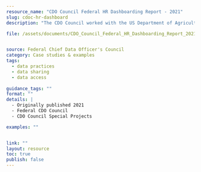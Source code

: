 ```yaml
---
resource_name: "CDO Council Federal HR Dashboarding Report - 2021"
slug: cdoc-hr-dashboard
description: "The CDO Council worked with the US Department of Agriculture, the Department of the Treasury, the United States Agency for International Development, and the Department of Transportation to develop a Diversity Profile Dashboard and to explore the value of shared HR decision support across agencies. The pilot was a success, and identified potential impact of a standardized suite of HR dashboards, in addition to demonstrating the value of collaborative analytics between agencies. "

file: /assets/documents/CDO_Council_Federal_HR_Dashboarding_Report_2021.pdf


source: Federal Chief Data Officer's Council
category: Case studies & examples
tags:
  - data practices
  - data sharing
  - data access
 
guidance_tags: ""
format: ""
details: |
  - Originally published 2021
  - Federal CDO Council
  - CDO Council Special Projects

examples: ""


link: ""
layout: resource
toc: true
publish: false
---
```

